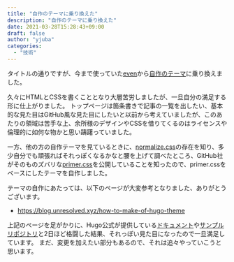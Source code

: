 ```yaml
---
title: "自作のテーマに乗り換えた"
description: "自作のテーマに乗り換えた"
date: 2021-03-28T15:28:43+09:00
draft: false
author: "yjuba"
categories:
  - "技術"
---
```


タイトルの通りですが、今まで使っていた[even](https://github.com/olOwOlo/hugo-theme-even)から[自作のテーマ](https://github.com/yjuba/hugo-theme-my-blog)に乗り換えました。

久々にHTMLとCSSを書くこととなり大層苦労しましたが、一旦自分の満足する形に仕上がりました。
トップページは箇条書きで記事の一覧を出したい、基本的な見た目はGitHub風な見た目にしたいと以前から考えていましたが、このあたりの領域は苦手な上、余所様のデザインやCSSを借りてくるのはライセンスや倫理的に如何な物かと思い躊躇っていました。

一方、他の方の自作テーマを見ているときに、[normalize.css](https://necolas.github.io/normalize.css/)の存在を知り、多少自分でも頑張ればそれっぽくなるかなと腰を上げて調べたところ、GitHub社がそのものズバリな[primer.css](https://primer.style/css/)を公開していることを知ったので、primer.cssをベースにしたテーマを自作しました。

テーマの自作にあたっては、以下のページが大変参考となりました、ありがとうございます。

- https://blog.unresolved.xyz/how-to-make-of-hugo-theme

上記のページを足がかりに、Hugo公式が提供している[ドキュメント](https://gohugo.io/templates/)や[サンプルリポジトリ](https://github.com/gohugoio/hugoBasicExample)と2日ほど格闘した結果、それっぽい見た目になったので一旦満足しています。
まだ、変更を加えたい部分もあるので、それは追々やっていこうと思います。
